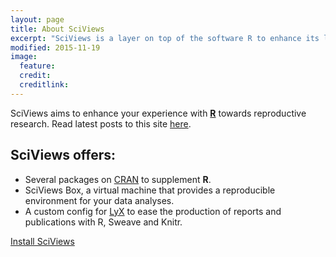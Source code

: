 ```yaml
---
layout: page
title: About SciViews
excerpt: "SciViews is a layer on top of the software R to enhance its language and environment."
modified: 2015-11-19
image:
  feature:
  credit:
  creditlink:
---
```


SciViews aims to enhance your experience with [**R**](http://www.r-project.org) towards reproductive research.
Read latest posts to this site [here](/).

## SciViews offers:

* Several packages on [CRAN](http://cran.r-project.org) to supplement **R**.
* SciViews Box, a virtual machine that provides a reproducible environment for your data analyses.
* A custom config for [LyX](http://www.lyx.org) to ease the production of reports and publications with R, Sweave and Knitr.

<a markdown="0" href="{{ site.url }}/install/" class="btn" target="_self">Install SciViews</a>
